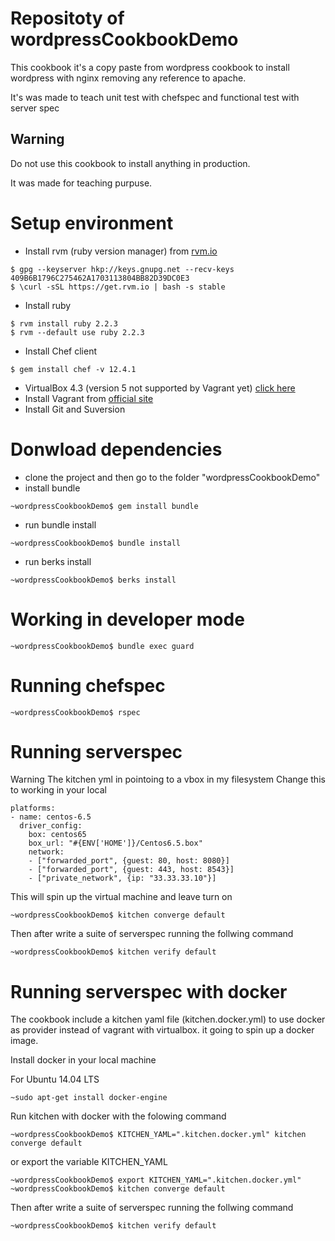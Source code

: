 # Repositoty of wordpressCookbookDemo

This cookbook it's a copy paste from wordpress cookbook to install wordpress with nginx removing any reference to apache.

It's was made to teach unit test with chefspec and functional test with server spec

Warning
-------
Do not use this cookbook to install anything in production.

It was made for teaching purpuse.

Setup environment 
=================

* Install rvm (ruby version manager) from [rvm.io](https://rvm.io/)
```
$ gpg --keyserver hkp://keys.gnupg.net --recv-keys 409B6B1796C275462A1703113804BB82D39DC0E3
$ \curl -sSL https://get.rvm.io | bash -s stable

```
* Install ruby
```
$ rvm install ruby 2.2.3
$ rvm --default use ruby 2.2.3
```
* Install Chef client
```
$ gem install chef -v 12.4.1
```
*  VirtualBox 4.3 (version 5 not supported by Vagrant yet) [click here](https://www.virtualbox.org/wiki/Download_Old_Builds_4_3)
*  Install Vagrant from [official site](https://www.vagrantup.com/)
*  Install Git and Suversion
 

Donwload dependencies
====================

* clone the project and then go to the folder "wordpressCookbookDemo"
* install bundle
```
~wordpressCookbookDemo$ gem install bundle
```
* run bundle install
```
~wordpressCookbookDemo$ bundle install
```
* run berks install
```
~wordpressCookbookDemo$ berks install
```


Working in developer mode
========================

```
~wordpressCookbookDemo$ bundle exec guard
```

Running chefspec
================

```
~wordpressCookbookDemo$ rspec
```

Running serverspec
=================

Warning
The kitchen yml in pointoing to a vbox in my filesystem
Change this to working in your local
```
platforms:
- name: centos-6.5
  driver_config:
    box: centos65
    box_url: "#{ENV['HOME']}/Centos6.5.box"
    network:
    - ["forwarded_port", {guest: 80, host: 8080}]
    - ["forwarded_port", {guest: 443, host: 8543}]
    - ["private_network", {ip: "33.33.33.10"}]

```

This will spin up the virtual machine and leave turn on
```
~wordpressCookbookDemo$ kitchen converge default
```

Then after write a suite of serverspec running the follwing command
```
~wordpressCookbookDemo$ kitchen verify default
```

Running serverspec with docker
=============================

The cookbook include a kitchen yaml file (kitchen.docker.yml) to use docker as provider instead of vagrant with virtualbox. it going to spin up a docker image.

Install docker in your local machine

For Ubuntu 14.04 LTS

```
~sudo apt-get install docker-engine
```

Run kitchen with docker with the folowing command

```
~wordpressCookbookDemo$ KITCHEN_YAML=".kitchen.docker.yml" kitchen converge default
```
 
 or export the variable KITCHEN_YAML
```
~wordpressCookbookDemo$ export KITCHEN_YAML=".kitchen.docker.yml"
~wordpressCookbookDemo$ kitchen converge default

```

Then after write a suite of serverspec running the follwing command
```
~wordpressCookbookDemo$ kitchen verify default
```

